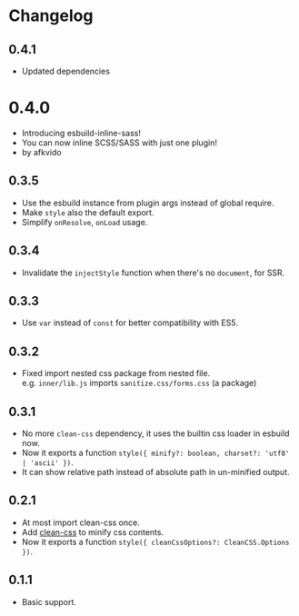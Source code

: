# Changelog

## 0.4.1

- Updated dependencies

# 0.4.0

- Introducing esbuild-inline-sass!
- You can now inline SCSS/SASS with just one plugin!
- by afkvido

## 0.3.5

- Use the esbuild instance from plugin args instead of global require.
- Make `style` also the default export.
- Simplify `onResolve`, `onLoad` usage.

## 0.3.4

- Invalidate the `injectStyle` function when there's no `document`, for SSR.

## 0.3.3

- Use `var` instead of `const` for better compatibility with ES5.

## 0.3.2

- Fixed import nested css package from nested file.\
  e.g. `inner/lib.js` imports `sanitize.css/forms.css` (a package)

## 0.3.1

- No more `clean-css` dependency, it uses the builtin css loader in esbuild now.
- Now it exports a function `style({ minify?: boolean, charset?: 'utf8' | 'ascii' })`.
- It can show relative path instead of absolute path in un-minified output.

## 0.2.1

- At most import clean-css once.
- Add [clean-css](https://github.com/jakubpawlowicz/clean-css) to minify css contents.
- Now it exports a function `style({ cleanCssOptions?: CleanCSS.Options })`.

## 0.1.1

- Basic support.
